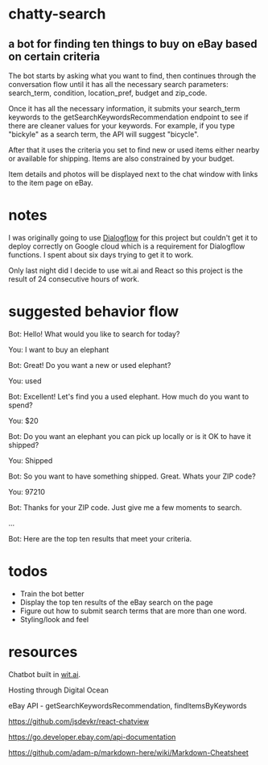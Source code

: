 # chatty-search
## a bot for finding ten things to buy on eBay based on certain criteria

The bot starts by asking what you want to find, then continues through the conversation flow until it has all the necessary search parameters: search_term, condition, location_pref, budget and zip_code.

Once it has all the necessary information, it submits your search_term keywords to the getSearchKeywordsRecommendation endpoint to see if there are cleaner values for your keywords. For example, if you type "bickyle" as a search term, the API will suggest "bicycle".

After that it uses the criteria you set to find new or used items either nearby or available for shipping. Items are also constrained by your budget.

Item details and photos will be displayed next to the chat window with links to the item page on eBay.


# notes

I was originally going to use [Dialogflow](https://dialogflow.com/) for this project but couldn't get it to deploy correctly on Google cloud which is a requirement for Dialogflow functions. I spent about six days trying to get it to work. 

Only last night did I decide to use wit.ai and React so this project is the result of 24 consecutive hours of work.

# suggested behavior flow

Bot: Hello! What would you like to search for today?

You: I want to buy an elephant

Bot: Great! Do you want a new or used elephant?

You: used

Bot: Excellent! Let's find you a used elephant. How much do you want to spend?

You: $20

Bot: Do you want an elephant you can pick up locally or is it OK to have it shipped?

You: Shipped

Bot: So you want to have something shipped. Great. Whats your ZIP code?

You: 97210

Bot: Thanks for your ZIP code. Just give me a few moments to search.

...

Bot: Here are the top ten results that meet your criteria.

# todos

- Train the bot better
- Display the top ten results of the eBay search on the page
- Figure out how to submit search terms that are more than one word.
- Styling/look and feel


# resources

Chatbot built in [wit.ai](https://wit.ai/).

Hosting through Digital Ocean

eBay API - getSearchKeywordsRecommendation, findItemsByKeywords

https://github.com/jsdevkr/react-chatview

https://go.developer.ebay.com/api-documentation

https://github.com/adam-p/markdown-here/wiki/Markdown-Cheatsheet
